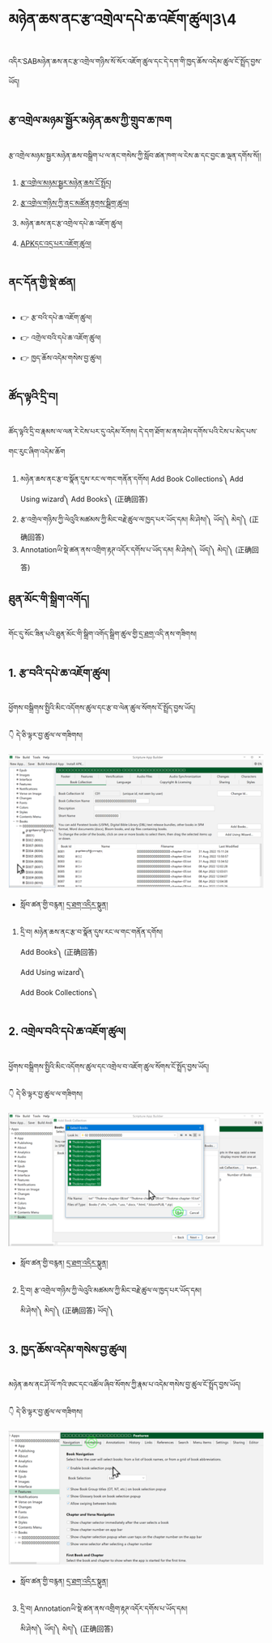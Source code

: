 # མཉེན་ཆས་ནང་རྩ་འགྲེལ་དཔེ་ཆ་འཇོག་ཚུལ།3\4

འདིར་SABམཉེན་ཆས་ནང་རྩ་འགྲེལ་གཉིས་སོ་སོར་འཇོག་ཚུལ་དང་དེ་དག་གི་ཁྱད་ཆོས་འདེམ་ཚུལ་ངོ་སྤྲོད་བྱས་ཡོད།
## རྩ་འགྲེལ་མཉམ་སྦྱོར་མཉེན་ཆས་ཀྱི་གྲུབ་ཆ་ཁག

རྩ་འགྲེལ་མཉམ་སྦྱར་མཉེན་ཆས་བསྒྲིག་པ་ལ་ནང་གསེས་ཀྱི་སློབ་ཚན་ཁག་ལ་ངེས་ཆ་དང་བྱང་ཆ་ལྡན་དགོས་སོ།།

1. [རྩ་འགྲེལ་མཉམ་སྦྱར་མཉེན་ཆས་ངོ་སྤྲོད།](https://github.com/buda-base/budax/blob/master/howtoguides/SAB14/index.md)
2. [རྩ་འགྲེལ་གཉིས་ཀྱི་ནང་མཚོན་རྟགས་སྒྲིག་ཚུལ།](https://github.com/buda-base/budax/blob/master/howtoguides/SAB15/index.md)
3. མཉེན་ཆས་ནང་རྩ་འགྲེལ་དཔེ་ཆ་འཇོག་ཚུལ།
4. [APKདང་འདྲ་པར་འཇོག་ཚུལ།](https://github.com/buda-base/budax/blob/master/howtoguides/SAB17/index.md)
## ནང་དོན་གྱི་སྡེ་ཚན།

- 👉 རྩ་བའི་དཔེ་ཆ་འཇོག་ཚུལ།
- 👉 འགྲེལ་བའི་དཔེ་ཆ་འཇོག་ཚུལ།
- 👉 ཁྱད་ཆོས་འདེམ་གསེས་བྱ་ཚུལ།

## ཚོད་ལྟའི་དྲི་བ།

ཚོད་ལྟའི་དྲི་བ་རྣམས་ལ་ལན་རེ་ངེས་པར་དུ་འདེམ་རོགས། དེ་དག་ཐོག་མ་ནས་ཤེས་དགོས་པའི་ངེས་པ་མེད་པས་གང་རུང་ཞིག་འདེམ་ཆོག

1. མཉེན་ཆས་ནང་རྩ་བ་སྣོན་དུས་རང་ལ་གང་གནོན་དགོས། Add Book Collections༽ Add Using wizard༽ Add Books༽ (正确回答)
2. རྩ་འགྲེལ་གཉིས་ཀྱི་ལེའུའི་མཚམས་ཀྱི་མིང་བརྗེ་ཚུལ་ལ་ཁྱད་པར་ཡོད་དམ། མི་ཤེས།༽ ཡོད།༽ མེད།༽ (正确回答)
3. Annotationཡི་སྡེ་ཚན་ནས་འགྲིག་རྟཊ་འདོར་དགོས་པ་ཡོད་དམ། མི་ཤེས།༽ ཡོད།༽ མེད།༽ (正确回答)

## ཐུན་མོང་གི་སྒྲིག་འགོད།

གོང་དུ་སོང་ཟིན་པའི་ཐུན་མོང་གི་སྒྲིག་འགོད་སྒྲིག་ཚུལ་གྱི་[དྲ་ཐག་](https://github.com/buda-base/budax/blob/master/howtoguides/SAB02/index.md)འདི་ནས་གཟིགས།

## 1. རྩ་བའི་དཔེ་ཆ་འཇོག་ཚུལ།

ཕྱོགས་བསྒྲིགས་སྤྱིའི་མིང་འདོགས་ཚུལ་དང་རྩ་བ་ལེན་ཚུལ་སོགས་ངོ་སྤྲོད་བྱས་ཡོད།

👇 དེ་ཅི་ལྟར་བྱ་ཚུལ་ལ་གཟིགས།

![800](images/000001.png)


- སློབ་ཚན་གྱི་བརྙན། [དྲ་ཐག་འདིར་སྣུན།](https://drive.google.com/file/d/1BCjmyINsbSY1J1iP-kRpc7oSNP-XMbxM/view?usp=sharing)


1. དྲི་བ། མཉེན་ཆས་ནང་རྩ་བ་སྣོན་དུས་རང་ལ་གང་གནོན་དགོས།  
Add Books༽ (正确回答)  
Add Using wizard༽  
Add Book Collections༽

## 2. འགྲེལ་བའི་དཔེ་ཆ་འཇོག་ཚུལ།

ཕྱོགས་བསྒྲིགས་སྤྱིའི་མིང་འདོགས་ཚུལ་དང་འགྲེལ་བ་འཇོག་ཚུལ་སོགས་ངོ་སྤྲོད་བྱས་ཡོད།

👇 དེ་ཅི་ལྟར་བྱ་ཚུལ་ལ་གཟིགས།

![800](images/000002.png)


- སློབ་ཚན་གྱི་བརྙན། [དྲ་ཐག་འདིར་སྣུན།](https://drive.google.com/file/d/1HBeIKzetBtkWr-w64rx0ZaLdgSLrG1_G/view?usp=sharing)


2. དྲི་བ། རྩ་འགྲེལ་གཉིས་ཀྱི་ལེའུའི་མཚམས་ཀྱི་མིང་བརྗེ་ཚུལ་ལ་ཁྱད་པར་ཡོད་དམ།  
མི་ཤེས།༽ མེད།༽ (正确回答) ཡོད།༽ 

## 3. ཁྱད་ཆོས་འདེམ་གསེས་བྱ་ཚུལ།

མཉེན་ཆས་ནང་ཤོ་ལོ་ཀའི་ཨང་དང་འཚོལ་ཞིབ་སོགས་ཀྱི་རྣམ་པ་འདེམ་གསེས་བྱ་ཚུལ་ངོ་སྤྲོད་བྱས་ཡོད།

👇 དེ་ཅི་ལྟར་བྱ་ཚུལ་ལ་གཟིགས།

![800](images/000003.png)
 

- སློབ་ཚན་གྱི་བརྙན། [དྲ་ཐག་འདིར་སྣུན།](https://drive.google.com/file/d/1BlapR_8WnDUk8Nw__eNoFC5qn3OX4QRk/view?usp=sharing)


3. དྲི་བ། Annotationཡི་སྡེ་ཚན་ནས་འགྲིག་རྟཊ་འདོར་དགོས་པ་ཡོད་དམ།  
མི་ཤེས།༽ ཡོད།༽ མེད།༽ (正确回答)